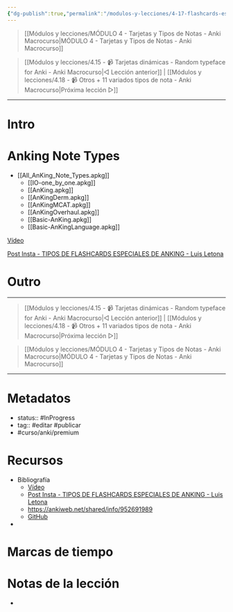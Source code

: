 ```yaml
---
{"dg-publish":true,"permalink":"/modulos-y-lecciones/4-17-flashcards-especiales-de-anking-anki-macrocurso/","noteIcon":"","updated":"2024-05-21T22:13:56.547+02:00"}
---
```



> [[Módulos y lecciones/MÓDULO 4 - Tarjetas y Tipos de Notas - Anki Macrocurso\|MÓDULO 4 - Tarjetas y Tipos de Notas - Anki Macrocurso]]

> [[Módulos y lecciones/4.15 - 📹 Tarjetas dinámicas - Random typeface for Anki - Anki Macrocurso\|◁ Lección anterior]] | [[Módulos y lecciones/4.18 - 📹 Otros + 11 variados tipos de nota - Anki Macrocurso\|Próxima lección ▷]]

---

# Intro


# 
# Anking Note Types
- [[All_AnKing_Note_Types.apkg]]
	- [[IO-one_by_one.apkg]]
	- [[AnKing.apkg]]
	- [[AnKingDerm.apkg]]
	- [[AnKingMCAT.apkg]]
	- [[AnKingOverhaul.apkg]]
	- [[Basic-AnKing.apkg]]
	- [[Basic-AnKingLanguage.apkg]]

[Vídeo](https://youtu.be/NYUhNMyAZNs)

[Post Insta - TIPOS DE FLASHCARDS ESPECIALES DE ANKING - Luis Letona](https://www.instagram.com/p/CX99rgwsZip/?hl=es&img_index=4)


# Outro

---

> [[Módulos y lecciones/4.15 - 📹 Tarjetas dinámicas - Random typeface for Anki - Anki Macrocurso\|◁ Lección anterior]] | [[Módulos y lecciones/4.18 - 📹 Otros + 11 variados tipos de nota - Anki Macrocurso\|Próxima lección ▷]]

> [[Módulos y lecciones/MÓDULO 4 - Tarjetas y Tipos de Notas - Anki Macrocurso\|MÓDULO 4 - Tarjetas y Tipos de Notas - Anki Macrocurso]]

---

# Metadatos
- status:: #InProgress  
- tag:: #editar #publicar 
- #curso/anki/premium

# Recursos
- Bibliografía
	- [Vídeo](https://youtu.be/NYUhNMyAZNs)
	- [Post Insta - TIPOS DE FLASHCARDS ESPECIALES DE ANKING - Luis Letona](https://www.instagram.com/p/CX99rgwsZip/?hl=es&img_index=4)
	- https://ankiweb.net/shared/info/952691989
	- [GitHub](https://github.com/AnKing-VIP/AnKing-Note-Types)
- 

# Marcas de tiempo


# Notas de la lección
- 